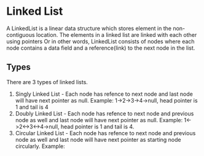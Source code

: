 # Linked List

A LinkedList is a linear data structure which stores element in the non-contiguous location. The elements in a linked list are linked with each other using pointers Or in other words, LinkedList consists of nodes where each node contains a data field and a reference(link) to the next node in the list.

## Types

There are 3 types of linked lists.

   1) Singly Linked List - Each node has refence to next node and last node will have next pointer as null. Example: 1->2->3->4->null, head pointer is 1 and tail is 4
   2) Doubly Linked List - Each node has refence to next node and previous node as well and last node will have next pointer as null. Example: 1<->2<->3<->4->null, head pointer is 1 and tail is 4.
   3) Circular Linked List - Each node has refence to next node and previous node as well and last node will have next pointer as starting node circularly. Example: 

